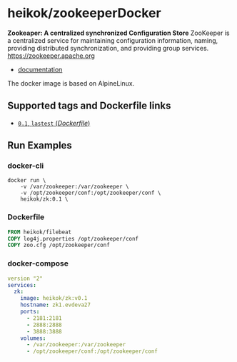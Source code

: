 # heikok/zookeeperDocker

**Zookeaper: A centralized synchronized Configuration Store**
ZooKeeper is a centralized service for maintaining configuration information, naming, providing distributed synchronization, and providing group services. https://zookeeper.apache.org

- [documentation](https://zookeeper.apache.org/doc/trunk/)

The docker image is based on AlpineLinux.

## Supported tags and Dockerfile links

-	[`0.1`, `lastest` (*Dockerfile*)](https://github.com/heikok/zookeaperDocker/blob/master/0.1/Dockerfile)

## Run Examples

### docker-cli
```
docker run \
	-v /var/zookeeper:/var/zookeeper \
	-v /opt/zookeeper/conf:/opt/zookeeper/conf \
	heikok/zk:0.1 \
```

### Dockerfile

```Dockerfile
FROM heikok/filebeat
COPY log4j.properties /opt/zookeeper/conf
COPY zoo.cfg /opt/zookeeper/conf
```

### docker-compose

```yml
version "2"
services:
  zk:
    image: heikok/zk:v0.1
    hostname: zk1.evdeva27
    ports:
      - 2181:2181
      - 2888:2888
      - 3888:3888
    volumes:
      - /var/zookeeper:/var/zookeeper
      - /opt/zookeeper/conf:/opt/zookeeper/conf


```
